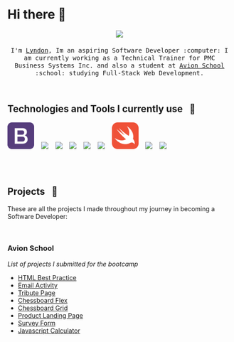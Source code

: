 # Hi there :wave:

<p align="center">
  <img src="https://media.giphy.com/media/du3J3cXyzhj75IOgvA/giphy.gif" width=100>
  <br><br>
  <samp>
    I'm <a href="https://lyndoncortez.myportfolio.com/">Lyndon</a>, Im an aspiring Software Developer :computer: I am currently working as a Technical Trainer for PMC Business Systems Inc. and also a student at <a href="https://avionschool.com/">Avion School</a> :school:  studying Full-Stack Web Development.
  </samp>
</p>
<br>

## Technologies and Tools I currently use &nbsp; :floppy_disk:
<img src="https://raw.githubusercontent.com/github/explore/80688e429a7d4ef2fca1e82350fe8e3517d3494d/topics/bootstrap/bootstrap.png" width=60> &nbsp;&nbsp;
<img src="https://upload.wikimedia.org/wikipedia/commons/thumb/3/38/HTML5_Badge.svg/600px-HTML5_Badge.svg.png" width=60> &nbsp;&nbsp;
<img src="https://cdn4.iconfinder.com/data/icons/social-media-logos-6/512/121-css3-512.png" width=63> &nbsp;&nbsp;
<img src="https://www.seekpng.com/png/full/80-803501_javascript-logo-logo-de-java-script-png.png" width=62> &nbsp;&nbsp;
<img src="https://upload.wikimedia.org/wikipedia/commons/thumb/d/d9/Node.js_logo.svg/1280px-Node.js_logo.svg.png" width=100> &nbsp;&nbsp;
<img src="https://img.icons8.com/color/452/mongodb.png" width=70> &nbsp;&nbsp;
<img src="https://raw.githubusercontent.com/github/explore/80688e429a7d4ef2fca1e82350fe8e3517d3494d/topics/swift/swift.png" width=60> &nbsp;&nbsp;
<img src="https://user-images.githubusercontent.com/674621/71187801-14e60a80-2280-11ea-94c9-e56576f76baf.png" width=60> &nbsp;&nbsp;
<img src="https://developer.apple.com/design/human-interface-guidelines/macos/images/app-icon-realistic-materials_2x.png" width=65> &nbsp;&nbsp;
<br>
<br>
<br>
<br>
## Projects &nbsp; :rocket:
<p>These are all the projects I made throughout my journey in becoming a Software Developer:</p>
<br>

### Avion School
*List of projects I submitted for the bootcamp*


- [HTML Best Practice](https://github.com/lyndoncortez/batch5-activities/tree/main/Day%201-HTMLBestPractices)  
- [Email Activity](https://github.com/lyndoncortez/batch5-activities/tree/main/Day%202-EmailActivity)  
- [Tribute Page](https://github.com/lyndoncortez/batch5-activities/tree/main/Day%204-TributePage)  
- [Chessboard Flex](https://github.com/lyndoncortez/batch5-activities/tree/main/Day%205-ChessboardResponsive)  
- [Chessboard Grid](https://github.com/lyndoncortez/batch5-activities/tree/main/Day%206-ChessGrid)  
- [Product Landing Page](https://github.com/lyndoncortez/batch5-activities/tree/main/Day%208-ProductLandingPage)  
- [Survey Form](https://github.com/lyndoncortez/batch5-activities/tree/main/Day%208-SurveyForm)  
- [Javascript Calculator](https://github.com/lyndoncortez/batch5-activities/tree/main/Day%209-Javascript%20Calculator)
